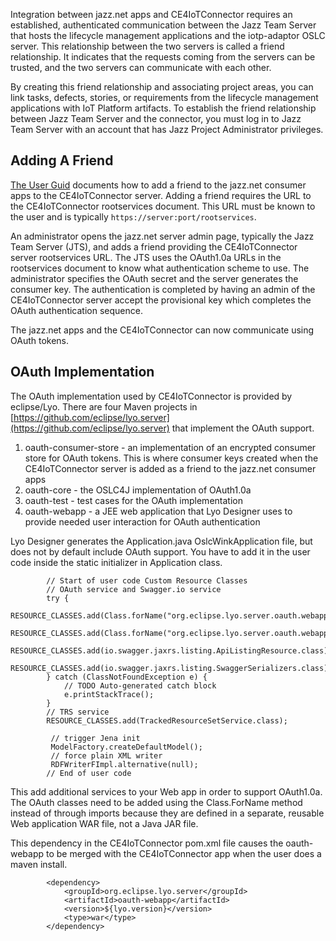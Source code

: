 Integration between jazz.net apps and CE4IoTConnector requires an established, authenticated communication between the Jazz Team Server that hosts the lifecycle management applications and the iotp-adaptor OSLC server. This relationship between the two servers is called a friend relationship. It indicates that the requests coming from the servers can be trusted, and the two servers can communicate with each other. 

By creating this friend relationship and associating project areas, you can link tasks, defects, stories, or requirements from the lifecycle management applications with IoT Platform artifacts. To establish the friend relationship between Jazz Team Server and the connector, you must log in to Jazz Team Server with an account that has Jazz Project Administrator privileges.

## Adding A Friend

[The User Guid](./userGuide/administration) documents how to add a friend to the jazz.net consumer apps to the CE4IoTConnector server. Adding a friend requires the URL to the CE4IoTConnector rootservices document. This URL must be known to the user and is typically `https://server:port/rootservices`. 

An administrator opens the jazz.net server admin page, typically the Jazz Team Server (JTS), and adds a friend providing the CE4IoTConnector server rootservices URL.  The JTS uses the OAuth1.0a URLs in the rootservices document to know what authentication scheme to use. The administrator specifies the OAuth secret and the server generates the consumer key. The authentication is completed by having an admin of the CE4IoTConnector server accept the provisional key which completes the OAuth authentication sequence. 

The jazz.net apps and the CE4IoTConnector can now communicate using OAuth tokens.

## OAuth Implementation

The OAuth implementation used by CE4IoTConnector is provided by eclipse/Lyo. There are four Maven projects in [https://github.com/eclipse/lyo.server](https://github.com/eclipse/lyo.server) that implement the OAuth support. 

1. oauth-consumer-store - an implementation of an encrypted consumer store for OAuth tokens. This is where consumer keys created when the CE4IoTConnector server is added as a friend to the jazz.net consumer apps
2. oauth-core - the OSLC4J implementation of OAuth1.0a
3. oauth-test - test cases for the OAuth implementation
4. oauth-webapp - a JEE web application that Lyo Designer uses to provide needed user interaction for OAuth authentication

Lyo Designer generates the Application.java OslcWinkApplication file, but does not by default include OAuth support. You have to add it in the user code inside the static initializer in Application class.

```
        // Start of user code Custom Resource Classes
        // OAuth service and Swagger.io service
        try {
			RESOURCE_CLASSES.add(Class.forName("org.eclipse.lyo.server.oauth.webapp.services.ConsumersService"));
	        RESOURCE_CLASSES.add(Class.forName("org.eclipse.lyo.server.oauth.webapp.services.OAuthService"));
	        RESOURCE_CLASSES.add(io.swagger.jaxrs.listing.ApiListingResource.class);
	        RESOURCE_CLASSES.add(io.swagger.jaxrs.listing.SwaggerSerializers.class);
		} catch (ClassNotFoundException e) {
			// TODO Auto-generated catch block
			e.printStackTrace();
		}
        // TRS service	
        RESOURCE_CLASSES.add(TrackedResourceSetService.class);
        
         // trigger Jena init
         ModelFactory.createDefaultModel();
         // force plain XML writer
         RDFWriterFImpl.alternative(null);
        // End of user code
```
This add additional services to your Web app in order to support OAuth1.0a. The OAuth classes need to be added using the Class.ForName method instead of through imports because they are defined in a separate, reusable Web application WAR file, not a Java JAR file.

This dependency in the CE4IoTConnector pom.xml file causes the oauth-webapp to be merged with the CE4IoTConnector app when the user does a maven install.
```
        <dependency>
            <groupId>org.eclipse.lyo.server</groupId>
            <artifactId>oauth-webapp</artifactId>
            <version>${lyo.version}</version>
            <type>war</type>
        </dependency>
```

